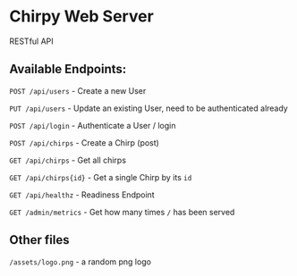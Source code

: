 # Chirpy Web Server
RESTful API

## Available Endpoints:

`POST /api/users` - Create a new User

`PUT /api/users` - Update an existing User, need to be authenticated already

`POST /api/login` - Authenticate a User / login

`POST /api/chirps` - Create a Chirp (post)

`GET /api/chirps` - Get all chirps

`GET /api/chirps{id}` - Get a single Chirp by its `id`

`GET /api/healthz` - Readiness Endpoint

`GET /admin/metrics` - Get how many times `/` has been served

## Other files

`/assets/logo.png` - a random png logo